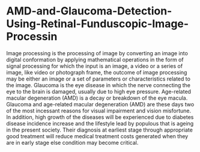# AMD-and-Glaucoma-Detection-Using-Retinal-Funduscopic-Image-Processin
 Image processing is the processing of image by converting an image into digital conformation by applying mathematical operations in the form of signal processing for which the input is an image, a video or a series of image, like video or photograph frame, the outcome of image processing may be either an image or a set of parameters or characteristics related to the image.  Glaucoma is the eye disease in which the nerve connecting the eye to the brain is damaged, usually due to high eye pressure. Age-related macular degeneration (AMD) is a decay or breakdown of the eye macula.  Glaucoma  and age-related macular degeneration (AMD) are these days two of the most incessant reasons for visual impairment and vision misfortune. In addition, high growth of the diseases will be experienced due to diabetes disease incidence increase and the lifestyle lead by populous that is ageing in the present society. Their diagnosis at earliest stage through appropriate good treatment will reduce medical treatment costs generated when they are in early stage else condition may become critical. 
